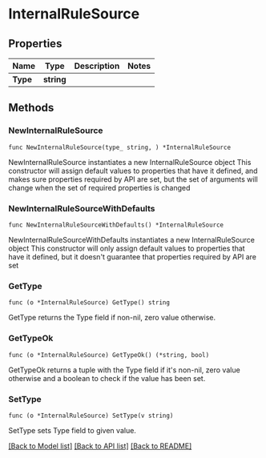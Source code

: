 # InternalRuleSource

## Properties

Name | Type | Description | Notes
------------ | ------------- | ------------- | -------------
**Type** | **string** |  | 

## Methods

### NewInternalRuleSource

`func NewInternalRuleSource(type_ string, ) *InternalRuleSource`

NewInternalRuleSource instantiates a new InternalRuleSource object
This constructor will assign default values to properties that have it defined,
and makes sure properties required by API are set, but the set of arguments
will change when the set of required properties is changed

### NewInternalRuleSourceWithDefaults

`func NewInternalRuleSourceWithDefaults() *InternalRuleSource`

NewInternalRuleSourceWithDefaults instantiates a new InternalRuleSource object
This constructor will only assign default values to properties that have it defined,
but it doesn't guarantee that properties required by API are set

### GetType

`func (o *InternalRuleSource) GetType() string`

GetType returns the Type field if non-nil, zero value otherwise.

### GetTypeOk

`func (o *InternalRuleSource) GetTypeOk() (*string, bool)`

GetTypeOk returns a tuple with the Type field if it's non-nil, zero value otherwise
and a boolean to check if the value has been set.

### SetType

`func (o *InternalRuleSource) SetType(v string)`

SetType sets Type field to given value.



[[Back to Model list]](../README.md#documentation-for-models) [[Back to API list]](../README.md#documentation-for-api-endpoints) [[Back to README]](../README.md)


